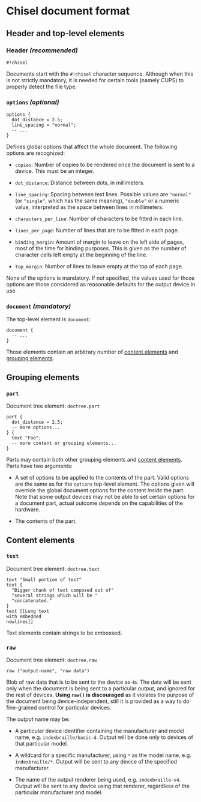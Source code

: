 # Chisel document format

## Header and top-level elements

### Header *(recommended)*

    #!chisel

Documents start with the `#!chisel` character sequence. Although when this
is not strictly mandatory, it is needed for certain tools (namely CUPS) to
properly detect the file type.

### `options` *(optional)*

    options {
      dot_distance = 2.5;
      line_spacing = "normal";
      -- ...
    }

Defines global options that affect the whole document. The following
options are recognized:

* `copies`: Number of copies to be rendered once the document is sent to
a device. This must be an integer.

* `dot_distance`: Distance between dots, in millimeters.

* `line_spacing`: Spacing between text lines. Possible values are `"normal"`
(or `"single"`, which has the same meaning), `"double"` or a numeric value,
interpreted as the space between lines in millimeters.

* `characters_per_line`: Number of characters to be fitted in each line.

* `lines_per_page`: Number of lines that are to be fitted in each page.

* `binding_margin`: Amount of margin to leave on the left side of pages,
most of the time for binding purposes. This is given as the number of
character cells left empty at the beginning of the line.

* `top_margin`: Number of lines to leave empty at the top of each page.

None of the options is mandatory. If not specified, the values used for
those options are those considered as reasonable defaults for the output
device in use.


### `document` *(mandatory)*

The top-level element is `document`:

    document {
      -- ...
    }

Those elements contain an arbitrary number of [content
elements](#Content_elements) and [grouping elements](#Grouping_elements).


## Grouping elements

### `part`

Document tree element: `doctree.part`

    part {
      dot_distance = 2.5;
      -- more options...
    } {
      text "Foo";
      -- more content or grouping elements...
    }

Parts may contain both other grouping elements and [content
elements](#Content_elements). Parts have two arguments:

* A set of options to be applied to the contents of the part. Valid options
are the same as for the `options` top-level element. The options given will
override the global document options  for the content *inside* the part.
Note that some output devices may not be able to set certain options for
a document part, actual outcome depends on the capabilities of the hardware.

* The contents of the part.


## Content elements

### `text`

Document tree element: `doctree.text`

    text "Small portion of text"
    text {
      "Bigger chunk of text composed out of"
      "several strings which will be "
      "concatenated."
    }
    text [[Long text
    with embedded
    newlines]]

Text elements contain strings to be embossed.

### `raw`

Document tree element: `doctree.raw`

    raw ("output-name", "raw data")

Blob of raw data that is to be sent to the device as-is. The data will be
sent only when the document is being sent to a particular *output*,
and ignored for the rest of devices. **Using `raw()` is discouraged** as
it violates the purpose of the document being device-independent, still
it is provided as a way to do fine-grained control for particular devices.

The *output* name may be:

* A particular device identifier containing the manufacturer and model
name, e.g. `indexbraille/basic-d`. Output will be done only to devices
of that particular model.

* A wildcard for a specific manufacturer, using `*` as the model name, e.g.
`indexbraille/*`. Output will be sent to any device of the specified
manufacturer.

* The name of the output renderer being used, e.g. `indexbraille-v4`. Output
will be sent to any device using that renderer, regardless of the particular
manufacturer and model.

<!-- vim: filetype=markdown spell spelllang=en
  -->
